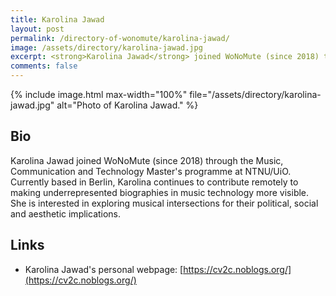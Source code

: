 ```yaml
---
title: Karolina Jawad
layout: post
permalink: /directory-of-wonomute/karolina-jawad/
image: /assets/directory/karolina-jawad.jpg
excerpt: <strong>Karolina Jawad</strong> joined WoNoMute (since 2018) through the Music, Communication and Technology Master's programme at NTNU/UiO. Currently based in Berlin, Karolina continues to contribute remotely to making underrepresented biographies in music technology more visible. She is interested in exploring musical intersections for their political, social and aesthetic implications. 
comments: false
---
```


<div class="directory-post">
{% include image.html
max-width="100%" file="/assets/directory/karolina-jawad.jpg" alt="Photo of Karolina Jawad." %}
</div>

## Bio

Karolina Jawad joined WoNoMute (since 2018) through the Music, Communication and Technology Master's programme at NTNU/UiO. Currently based in Berlin, Karolina continues to contribute remotely to making underrepresented biographies in music technology more visible. She is interested in exploring musical intersections for their political, social and aesthetic implications. 


## Links

* Karolina Jawad's personal webpage: [https://cv2c.noblogs.org/](https://cv2c.noblogs.org/)

